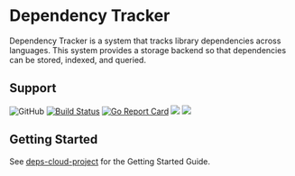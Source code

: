 # Dependency Tracker

Dependency Tracker is a system that tracks library dependencies across languages.
This system provides a storage backend so that dependencies can be stored, indexed, and queried.

## Support

![GitHub](https://img.shields.io/github/license/deps-cloud/tracker.svg)
[![Build Status](https://travis-ci.com/deps-cloud/tracker.svg?branch=master)](https://travis-ci.com/deps-cloud/tracker)
[![Go Report Card](https://goreportcard.com/badge/github.com/deps-cloud/tracker)](https://goreportcard.com/report/github.com/deps-cloud/tracker)
[![](https://images.microbadger.com/badges/image/depscloud/tracker.svg)](https://microbadger.com/images/depscloud/tracker)
[![](https://images.microbadger.com/badges/version/depscloud/tracker.svg)](https://microbadger.com/images/depscloud/tracker)

## Getting Started

See [deps-cloud-project](https://github.com/deps-cloud/deps-cloud-project) for the Getting Started Guide.
